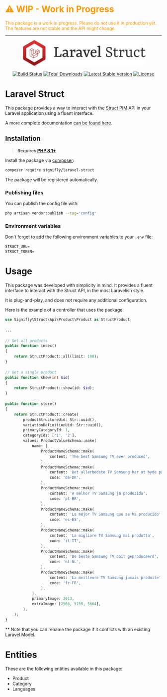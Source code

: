 <div style="color: #f90">

# ⚠️ WIP - Work in Progress

This package is a work in progress. Please do not use it in production yet.
The features are not stable and the API might change.

</div>

---

<p align="center"><a href="https://github.com/signifly/laravel-struct" target="_blank"><img src="./assets/laravel_struct_logo.svg" width="400" alt="Laravel Logo"></a></p>

<p align="center">
<a href="https://travis-ci.org/signifly/laravel-struct"><img src="https://travis-ci.org/signifly/struct.svg" alt="Build Status"></a>
<a href="https://packagist.org/packages/signifly/laravel-struct"><img src="https://img.shields.io/packagist/dt/signifly/laravel-struct" alt="Total Downloads"></a>
<a href="https://packagist.org/packages/signifly/laravel-struct"><img src="https://img.shields.io/packagist/v/signifly/laravel-struct" alt="Latest Stable Version"></a>
<a href="https://packagist.org/packages/signifly/laravel-struct"><img src="https://img.shields.io/packagist/l/signifly/laravel-struct" alt="License"></a>

</p>

# Laravel Struct

This package provides a way to interact with the [Struct PIM](https://struct.com/) API in your Laravel application using a fluent interface.

A more complete documentation [can be found here](https://signifly.notion.site/Laravel-Struct-f8c37dca668e4717a8828d6729a3e185).

## Installation

> **Requires [PHP 8.1+](https://signifly.notion.site/Why-do-we-only-support-PHP-8-1-50fdbe4171934d5ba22c0588a87a19c8)**

Install the package via [composer](https://getcomposer.org/):

```bash
composer require signifly/laravel-struct
```

The package will be registered automatically.

### Publishing files

You can publish the config file with:

```bash
php artisan vendor:publish --tag="config"
```

### Environment variables

Don't forget to add the following environment variables to your `.env` file:

```init
STRUCT_URL=
STRUCT_TOKEN=
```

# Usage

This package was developed with simplicity in mind. It provides a fluent interface to interact with the Struct API, in the most Laravelish style.

It is plug-and-play, and does not require any additional configuration.

Here is the example of a controller that uses the package:

```php
use Signifly\Struct\Api\Product\Product as StructProduct;

...

// Get all products
public function index()
{
    return StructProduct::all(limit: 100);
}

// Get a single product
public function show(int $id)
{
    return StructProduct::show(id: $id);
}

public function store()
{
    return StructProduct::create(
        productStructureUid: Str::uuid(),
        variationDefinitionUid: Str::uuid(),
        primaryCategoryId: 1,
        categoryIds: ['1', '2'],
        values: ProductValueSchema::make(
            name: [
                ProductNameSchema::make(
                    content: 'The best Samsung TV ever produced',
                ),
                ProductNameSchema::make(
                    content: 'Det allerbedste TV Samsung har at byde på',
                    code: 'da-DK',
                ),
                ProductNameSchema::make(
                    content: 'A melhor TV Samsung já produzida',
                    code: 'pt-BR',
                ),
                ProductNameSchema::make(
                    content: 'La mejor TV Samsung que se ha producido',
                    code: 'es-ES',
                ),
                ProductNameSchema::make(
                    content: 'La migliore TV Samsung mai prodotta',
                    code: 'it-IT',
                ),
                ProductNameSchema::make(
                    content: 'De beste Samsung TV ooit geproduceerd',
                    code: 'nl-NL',
                ),
                ProductNameSchema::make(
                    content: 'La meilleure TV Samsung jamais produite',
                    code: 'fr-FR',
                ),
            ],
            primaryImage: 3013,
            extraImage: [2566, 5155, 5664],
        ),
    );
}
```

\*\* Note that you can rename the package if it conflicts with an existing Laravel Model.

# Entities

These are the following entities available in this package:

- Product
- Category
- Languages
